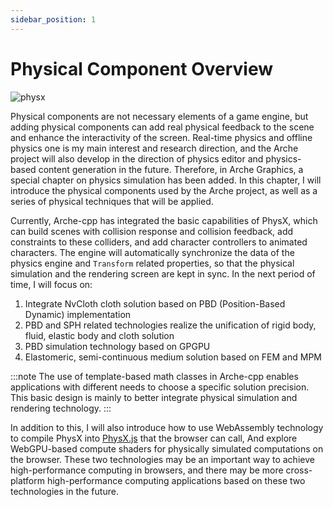 ```yaml
---
sidebar_position: 1
---
```


# Physical Component Overview
![physx](https://arched-graphics.oss-cn-shanghai.aliyuncs.com/img/physx.gif)

Physical components are not necessary elements of a game engine, but adding physical components can add real physical
feedback to the scene and enhance the interactivity of the screen. Real-time physics and offline physics one is my main
interest and research direction, and the Arche project will also develop in the direction of physics editor and
physics-based content generation in the future. Therefore, in Arche Graphics, a special chapter on physics simulation
has been added. In this chapter, I will introduce the physical components used by the Arche project, as well as a series
of physical techniques that will be applied.

Currently, Arche-cpp has integrated the basic capabilities of PhysX, which can build scenes with collision response and
collision feedback, add constraints to these colliders, and add character controllers to animated characters. The engine
will automatically synchronize the data of the physics engine and `Transform` related properties, so that the physical
simulation and the rendering screen are kept in sync. In the next period of time, I will focus on:

1. Integrate NvCloth cloth solution based on PBD (Position-Based Dynamic) implementation
2. PBD and SPH related technologies realize the unification of rigid body, fluid, elastic body and cloth solution
3. PBD simulation technology based on GPGPU
4. Elastomeric, semi-continuous medium solution based on FEM and MPM

:::note The use of template-based math classes in Arche-cpp enables applications with different needs to choose a
specific solution precision. This basic design is mainly to better integrate physical simulation and rendering
technology.
:::

In addition to this, I will also introduce how to use WebAssembly technology to compile PhysX
into [PhysX.js](https://github.com/oasis-engine/physX.js) that the browser can call, And explore WebGPU-based compute
shaders for physically simulated computations on the browser. These two technologies may be an important way to achieve
high-performance computing in browsers, and there may be more cross-platform high-performance computing applications
based on these two technologies in the future.
